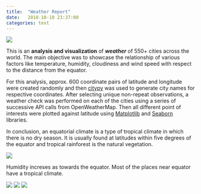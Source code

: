 ```yaml
---
title:  "Weather Report"
date:   2018-10-10 23:37:00
categories: text
---
```


<img src="{{site.baseurl}}/assets/WeatherReports/WeatherReportConsolidated.png"> 

This is an **analysis and visualization** of ***weather*** of 550+ cities across the world. The main objective was to showcase the relationship of various factors like temperature, humidity, cloudiness and wind speed with respect to the distance from the equator. 

For this analysis, approx. 600 coordinate pairs of latitude and longitude were created randomly and then [citypy](https://pypi.org/project/citipy/) was used to generate city names for respective coordinates. After selecting unique non-repeat observations, a weather check was performed on each of the cities using a series of successive API calls from OpenWeatherMap. Then all different point of interests were plotted against latitude using [Matplotlib](https://matplotlib.org/) and [Seaborn](https://seaborn.pydata.org/) libraries.

In conclusion, an equatorial climate is a type of tropical climate in which there is no dry season. It is usually found at latitudes within five degrees of the equator and tropical rainforest is the natural vegetation.

<img src="{{site.baseurl}}/assets/WeatherReports/LatitudeVsTemperture.png">

Humidity increses as towards the equator. Most of the places near equator have a tropical climate.


<img src="{{site.baseurl}}/assets/WeatherReports/LatitudeVsHumidity.png"> 
<img src="{{site.baseurl}}/assets/WeatherReports/LatitudeVsCloudiness.png"> 
<img src="{{site.baseurl}}/assets/WeatherReports/LatitudeVsWindSpeed.png"> 

